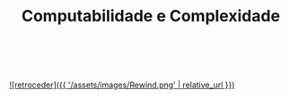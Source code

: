<br>

<h1 align="center">Computabilidade e Complexidade</h1>

<br>



<br><br>

[![retroceder]({{ '/assets/images/Rewind.png' | relative_url }})](https://david81820.github.io/Recursos-LCC/CC)